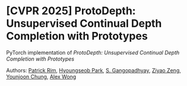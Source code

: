 # [CVPR 2025] ProtoDepth: Unsupervised Continual Depth Completion with Prototypes

PyTorch implementation of *ProtoDepth: Unsupervised Continual Depth Completion with Prototypes*

Authors: [Patrick Rim](https://patrickqrim.github.io/), [Hyoungseob Park](https://www.linkedin.com/in/hyoungseob-park-00692a188/), [S. Gangopadhyay](https://www.linkedin.com/in/suchisrit/), [Ziyao Zeng](https://adonis-galaxy.github.io/homepage/), [Younjoon Chung](https://fuzzythecat.github.io/), [Alex Wong](https://www.cs.yale.edu/homes/wong-alex/)
